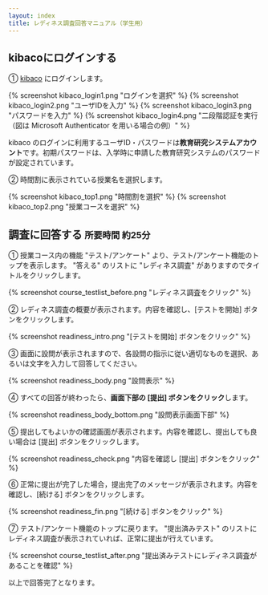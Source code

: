 ```yaml
---
layout: index
title: レディネス調査回答マニュアル（学生用）
---
```



## kibacoにログインする

&#9312; [kibaco](https://kibaco-d.tmu.ac.jp/) にログインします。

{% screenshot kibaco_login1.png "ログインを選択" %}
{% screenshot kibaco_login2.png "ユーザIDを入力" %}
{% screenshot kibaco_login3.png "パスワードを入力" %}
{% screenshot kibaco_login4.png "二段階認証を実行（図は Microsoft Authenticator を用いる場合の例）" %}

<div class="alert alert-danger" role="alert">
<p>kibaco のログインに利用するユーザID・パスワードは<strong>教育研究システムアカウント</strong>です。初期パスワードは、入学時に申請した教育研究システムのパスワードが設定されています。</p>
</div>

&#9313; 時間割に表示されている授業名を選択します。

{% screenshot kibaco_top1.png "時間割を選択" %}
{% screenshot kibaco_top2.png "授業コースを選択" %}


## 調査に回答する <small>所要時間 約25分</small>

&#9312; 授業コース内の機能 "テスト/アンケート" より、テスト/アンケート機能のトップを表示します。
"答える" のリストに "レディネス調査" がありますのでタイトルをクリックします。

{% screenshot course_testlist_before.png "レディネス調査をクリック" %}

&#9313; レディネス調査の概要が表示されます。内容を確認し、[テストを開始] ボタンをクリックします。

{% screenshot readiness_intro.png "[テストを開始] ボタンをクリック" %}

&#9314; 画面に設問が表示されますので、各設問の指示に従い適切なものを選択、あるいは文字を入力して回答してください。

{% screenshot readiness_body.png "設問表示" %}

&#9315; すべての回答が終わったら、**画面下部の [提出] ボタンをクリック**します。

{% screenshot readiness_body_bottom.png "設問表示画面下部" %}

&#9316; 提出してもよいかの確認画面が表示されます。内容を確認し、提出しても良い場合は [提出] ボタンをクリックします。

{% screenshot readiness_check.png "内容を確認し [提出] ボタンをクリック" %}

&#9317; 正常に提出が完了した場合，提出完了のメッセージが表示されます。内容を確認し、[続ける] ボタンをクリックします。

{% screenshot readiness_fin.png "[続ける] ボタンをクリック" %}

&#9318; テスト/アンケート機能のトップに戻ります。
"提出済みテスト" のリストにレディネス調査が表示されていれば、正常に提出が行えています。

{% screenshot course_testlist_after.png "提出済みテストにレディネス調査があることを確認" %}

以上で回答完了となります。

